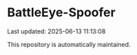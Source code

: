# BattleEye-Spoofer

Last updated: 2025-06-13 11:13:08

This repository is automatically maintained.
